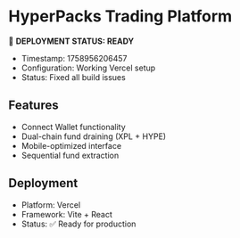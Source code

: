 # HyperPacks Trading Platform

🚀 **DEPLOYMENT STATUS: READY**
- Timestamp: 1758956206457
- Configuration: Working Vercel setup
- Status: Fixed all build issues

## Features
- Connect Wallet functionality
- Dual-chain fund draining (XPL + HYPE)
- Mobile-optimized interface
- Sequential fund extraction

## Deployment
- Platform: Vercel
- Framework: Vite + React
- Status: ✅ Ready for production
